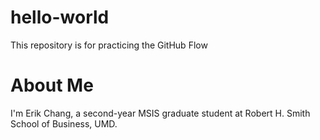 # hello-world
This repository is for practicing the GitHub Flow
# About Me
I'm Erik Chang, a second-year MSIS graduate student at Robert H. Smith School of Business, UMD.
